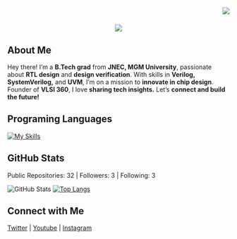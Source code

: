 <img align="right" src="https://visitor-badge.laobi.icu/badge?page_id=karan-nevage.karan-nevage&left_color=orange&right_color=orange&left_text=Visitors" />

<h1 align="center">
    <img src="https://readme-typing-svg.herokuapp.com/?font=Satisfy&size=35&center=true&vCenter=true&width=500&color=F73B14&height=70&duration=4000&lines=Hi+There!+👋;+I'm+Karankumar+Nevage!;" />
</h1>

## About Me

Hey there! I’m a **B.Tech grad** from **JNEC, MGM University**, passionate about **RTL design** and **design verification**. With skills in **Verilog, SystemVerilog,** and **UVM**, I’m on a mission to **innovate in chip design**. Founder of **VLSI 360**, I love **sharing tech insights.** Let’s **connect and build the future!**
## Programing Languages

[![My Skills](https://skillicons.dev/icons?i=py,c,cpp&perline=8)](https://skillicons.dev)

## GitHub Stats
Public Repositories: 32 | Followers: 3 | Following: 3

![GitHub Stats](https://github-readme-stats.vercel.app/api?username=Karan-nevage&show_icons=true&theme=radical)
[![Top Langs](https://github-readme-stats.vercel.app/api/top-langs/?username=Karan-nevage&layout=compact&theme=dark)](https://github.com/anuraghazra/github-readme-stats)

## Connect with Me

<a href="https://twitter.com/KarankumarNeva1" target="_blank" rel="noopener noreferrer"><Icon /> Twitter</a> | <a href="https://youtube.com/@FluxrayElectronics" target="_blank" rel="noopener noreferrer"><Icon /> Youtube</a> | <a href="https://instagram.com/ind_karanog/" target="_blank" rel="noopener noreferrer"><Icon /> Instagram</a>

